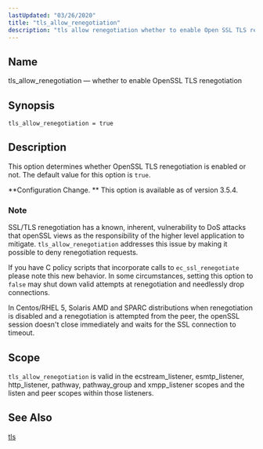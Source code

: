 ```yaml
---
lastUpdated: "03/26/2020"
title: "tls_allow_renegotiation"
description: "tls allow renegotiation whether to enable Open SSL TLS renegotiation tls allow renegotiation true This option determines whether Open SSL TLS renegotiation is enabled or not The default value for this option is true Configuration Change This option is available as of version 3 5 4 SSL TLS renegotiation has..."
---
```


<a name="conf.ref.tls_allow_renegotiation"></a> 
## Name

tls_allow_renegotiation — whether to enable OpenSSL TLS renegotiation

## Synopsis

`tls_allow_renegotiation = true`

<a name="idp12028544"></a> 
## Description

This option determines whether OpenSSL TLS renegotiation is enabled or not. The default value for this option is `true`.

**Configuration Change. ** This option is available as of version 3.5.4.

### Note

SSL/TLS renegotiation has a known, inherent, vulnerability to DoS attacks that openSSL views as the responsibility of the higher level application to mitigate. `tls_allow_renegotiation` addresses this issue by making it possible to deny renegotiation requests.

If you have C policy scripts that incorporate calls to `ec_ssl_renegotiate` please note this new behavior. In some circumstances, setting this option to `false` may shut down valid attempts at renegotiation and needlessly drop connections.

In Centos/RHEL 5, Solaris AMD and SPARC distributions when renegotiation is disabled and a renegotiation is attempted from the peer, the openSSL session doesn't close immediately and waits for the SSL connection to timeout.

<a name="idp12035456"></a> 
## Scope

`tls_allow_renegotiation` is valid in the ecstream_listener, esmtp_listener, http_listener, pathway, pathway_group and xmpp_listener scopes and the listen and peer scopes within those listeners.

<a name="idp12037264"></a> 
## See Also

[tls](/momentum/3/3-reference/conf-ref-tls)